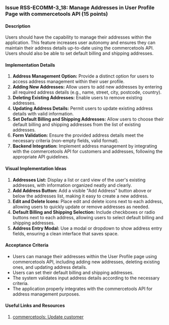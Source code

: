 ### Issue RSS-ECOMM-3_18: Manage Addresses in User Profile Page with commercetools API (15 points)

#### Description

Users should have the capability to manage their addresses within the application. This feature increases user autonomy and ensures they can maintain their address details up-to-date using the commercetools API. Users should also be able to set default billing and shipping addresses.

#### Implementation Details

1. **Address Management Option:** Provide a distinct option for users to access address management within their user profile.
2. **Adding New Addresses:** Allow users to add new addresses by entering all required address details (e.g., name, street, city, postcode, country).
3. **Deleting Existing Addresses:** Enable users to remove existing addresses.
4. **Updating Address Details:** Permit users to update existing address details with valid information.
5. **Set Default Billing and Shipping Addresses:** Allow users to choose their default billing and shipping addresses from the list of existing addresses.
6. **Form Validation:** Ensure the provided address details meet the necessary criteria (non-empty fields, valid format).
7. **Backend Integration:** Implement address management by integrating with the commercetools API for customers and addresses, following the appropriate API guidelines.

#### Visual Implementation Ideas

1. **Addresses List:** Display a list or card view of the user's existing addresses, with information organized neatly and clearly.
2. **Add Address Button:** Add a visible "Add Address" button above or below the addresses list, making it easy to create a new address.
3. **Edit and Delete Icons:** Place edit and delete icons next to each address, allowing users to quickly update or remove addresses as needed.
4. **Default Billing and Shipping Selection:** Include checkboxes or radio buttons next to each address, allowing users to select default billing and shipping addresses.
5. **Address Entry Modal:** Use a modal or dropdown to show address entry fields, ensuring a clean interface that saves space.

#### Acceptance Criteria

- Users can manage their addresses within the User Profile page using commercetools API, including adding new addresses, deleting existing ones, and updating address details.
- Users can set their default billing and shipping addresses.
- The system validates input address details according to the necessary criteria.
- The application properly integrates with the commercetools API for address management purposes.

#### Useful Links and Resources

1. [commercetools: Update customer](https://docs.commercetools.com/api/projects/customers#update-actions)
